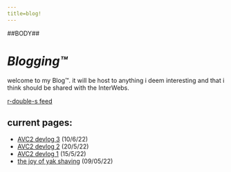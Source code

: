 ```yaml
---
title=blog!
---
```

##BODY##

# *Blogging&trade;*

welcome to my Blog&trade;. it will be host to anything i deem interesting and
that i think should be shared with the InterWebs.

[r-double-s feed](rss.xml)

## current pages:

- [AVC2 devlog 3](avc2_devlog_3.html) (10/6/22)
- [AVC2 devlog 2](avc2_devlog_2.html) (20/5/22)
- [AVC2 devlog 1](avc2_devlog_1.html) (15/5/22)
- [the joy of yak shaving](yak_shaving.html) (09/05/22)
